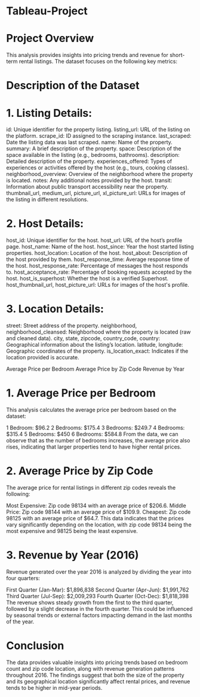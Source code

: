 # Tableau-Project

# 

  # Project Overview
This analysis provides insights into pricing trends and revenue for short-term rental listings. The dataset focuses on the following key metrics:

 # Description of  the Dataset
 # 1. Listing Details:
id: Unique identifier for the property listing.
listing_url: URL of the listing on the platform.
scrape_id: ID assigned to the scraping instance.
last_scraped: Date the listing data was last scraped.
name: Name of the property.
summary: A brief description of the property.
space: Description of the space available in the listing (e.g., bedrooms, bathrooms).
description: Detailed description of the property.
experiences_offered: Types of experiences or activities offered by the host (e.g., tours, cooking classes).
neighborhood_overview: Overview of the neighborhood where the property is located.
notes: Any additional notes provided by the host.
transit: Information about public transport accessibility near the property.
thumbnail_url, medium_url, picture_url, xl_picture_url: URLs for images of the listing in different resolutions.
# 2. Host Details:
host_id: Unique identifier for the host.
host_url: URL of the host’s profile page.
host_name: Name of the host.
host_since: Year the host started listing properties.
host_location: Location of the host.
host_about: Description of the host provided by them.
host_response_time: Average response time of the host.
host_response_rate: Percentage of messages the host responds to.
host_acceptance_rate: Percentage of booking requests accepted by the host.
host_is_superhost: Whether the host is a verified Superhost.
host_thumbnail_url, host_picture_url: URLs for images of the host's profile.
# 3. Location Details:
street: Street address of the property.
neighborhood, neighborhood_cleansed: Neighborhood where the property is located (raw and cleaned data).
city, state, zipcode, country_code, country: Geographical information about the listing’s location.
latitude, longitude: Geographic coordinates of the property.
is_location_exact: Indicates if the location provided is accurate.

Average Price per Bedroom
Average Price by Zip Code
Revenue by Year
 # 1. Average Price per Bedroom
This analysis calculates the average price per bedroom based on the dataset:

1 Bedroom: $96.2
2 Bedrooms: $175.4
3 Bedrooms: $249.7
4 Bedrooms: $315.4
5 Bedrooms: $450
6 Bedrooms: $584.8
From the data, we can observe that as the number of bedrooms increases, the average price also rises, indicating that larger properties tend to have higher rental prices.

 # 2. Average Price by Zip Code
The average price for rental listings in different zip codes reveals the following:

Most Expensive: Zip code 98134 with an average price of $206.6.
Middle Price: Zip code 98144 with an average price of $109.9.
Cheapest: Zip code 98125 with an average price of $64.7.
This data indicates that the prices vary significantly depending on the location, with zip code 98134 being the most expensive and 98125 being the least expensive.

 # 3. Revenue by Year (2016)
Revenue generated over the year 2016 is analyzed by dividing the year into four quarters:

First Quarter (Jan-Mar): $1,896,838
Second Quarter (Apr-Jun): $1,991,762
Third Quarter (Jul-Sep): $2,009,293
Fourth Quarter (Oct-Dec): $1,818,398
The revenue shows steady growth from the first to the third quarter, followed by a slight decrease in the fourth quarter. This could be influenced by seasonal trends or external factors impacting demand in the last months of the year.

 # Conclusion
The data provides valuable insights into pricing trends based on bedroom count and zip code location, along with revenue generation patterns throughout 2016. The findings suggest that both the size of the property and its geographical location significantly affect rental prices, and revenue tends to be higher in mid-year periods.

